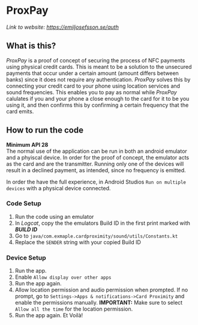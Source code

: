 # ProxPay

*Link to website: https://emiljosefsson.se/auth*

## What is this?
*ProxPay* is a proof of concept of securing the process of NFC payments using physical credit cards. This is meant to be a solution to the unsecured payments that occur under a certain amount (amount differs between banks) since it does not require any authentication. *ProxPay* solves this by connecting your credit card to your phone using location services and sound frequencies. This enables you to pay as normal while *ProxPay* calulates if you and your phone a close enough to the card for it to be you using it, and then confirms this by confirming a certain frequency that the card emits.

## How to run the code
**Minimum API 28** \
The normal use of the application can be run in both an android emulator and a phyiscal device. In order for the proof of concept, the emulator acts as the card and are the transmitter. Running only one of the devices will result in a declined payment, as intended, since no frequency is emitted.

 In order the have the full experience, in Android Studios ```Run on multiple devices``` with a physical device connected.

### Code Setup

1. Run the code using an emulator
2. In *Logcat*, copy the the emulators Build ID in the first print marked with *****BUILD ID*****
3. Go to ```java/com.exmaple.cardproximity/sound/utils/Constants.kt```
4. Replace the ```SENDER``` string with your copied Build ID

### Device Setup
1. Run the app.
2. Enable ```Allow display over other apps```
3. Run the app again.
2. Allow location permission and audio permission when prompted. If no prompt, go to ```Settings->Apps & notifications->Card Proximity``` and enable the permissions manually. **IMPORTANT:** Make sure to select ```Allow all the time``` for the location permission.
3. Run the app again. Et Voilà!



